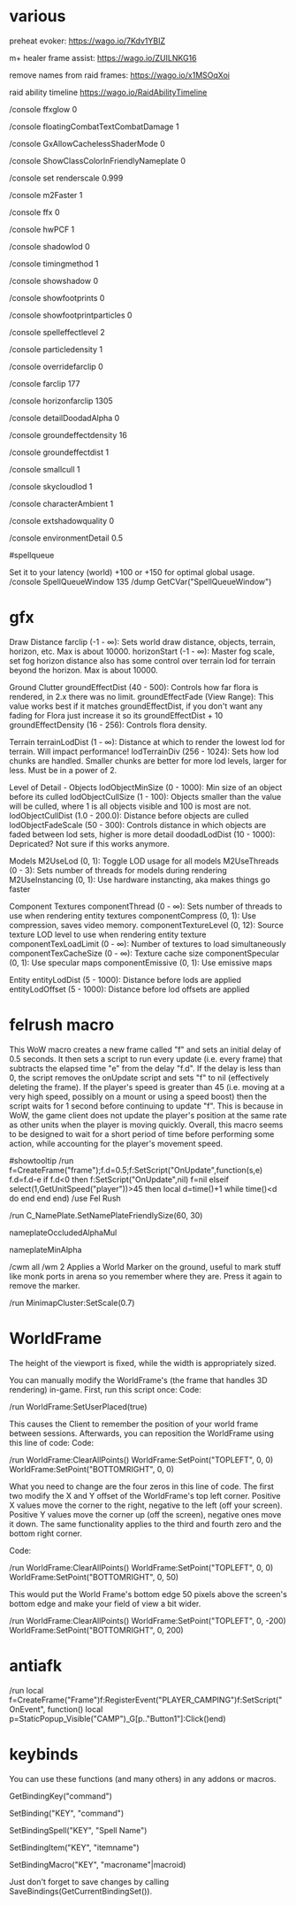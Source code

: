 # various

preheat evoker: https://wago.io/7Kdv1YBIZ

m+ healer frame assist: https://wago.io/ZUILNKG16

remove names from raid frames: https://wago.io/x1MSOqXoi

raid ability timeline https://wago.io/RaidAbilityTimeline

/console ffxglow 0

/console floatingCombatTextCombatDamage 1

/console GxAllowCachelessShaderMode 0

/console ShowClassColorInFriendlyNameplate 0 

/console set renderscale 0.999

/console m2Faster 1

/console ffx 0

/console hwPCF 1

/console shadowlod 0

/console timingmethod 1

/console showshadow 0

/console showfootprints 0

/console showfootprintparticles 0

/console spelleffectlevel 2

/console particledensity 1

/console overridefarclip 0

/console farclip 177

/console horizonfarclip 1305

/console detailDoodadAlpha 0

/console groundeffectdensity 16

/console groundeffectdist 1

/console smallcull 1

/console skycloudlod 1

/console characterAmbient 1

/console extshadowquality 0

/console environmentDetail 0.5

#spellqueue

Set it to your latency (world) +100 or +150 for optimal global usage. 
/console SpellQueueWindow 135
/dump GetCVar("SpellQueueWindow")

# gfx

Draw Distance
farclip (-1 - ∞): Sets world draw distance, objects, terrain, horizon, etc. Max is about 10000.
horizonStart (-1 - ∞): Master fog scale, set fog horizon distance also has some control over terrain lod for terrain beyond the horizon. Max is about 10000.

Ground Clutter
groundEffectDist (40 - 500): Controls how far flora is rendered, in 2.x there was no limit.
groundEffectFade (View Range): This value works best if it matches groundEffectDist, if you don't want any fading for Flora just increase it so its groundEffectDist + 10
groundEffectDensity (16 - 256): Controls flora density.

Terrain
terrainLodDist (1 - ∞): Distance at which to render the lowest lod for terrain. Will impact performance!
lodTerrainDiv (256 - 1024): Sets how lod chunks are handled. Smaller chunks are better for more lod levels, larger for less. Must be in a power of 2.

Level of Detail - Objects
lodObjectMinSize (0 - 1000): Min size of an object before its culled
lodObjectCullSize (1 - 100): Objects smaller than the value will be culled, where 1 is all objects visible and 100 is most are not.
lodObjectCullDist (1.0 - 200.0): Distance before objects are culled
lodObjectFadeScale (50 - 300): Controls distance in which objects are faded between lod sets, higher is more detail
doodadLodDist (10 - 1000): Depricated? Not sure if this works anymore.

Models
M2UseLod (0, 1): Toggle LOD usage for all models
M2UseThreads (0 - 3): Sets number of threads for models during rendering
M2UseInstancing (0, 1): Use hardware instancting, aka makes things go faster

Component Textures
componentThread (0 - ∞): Sets number of threads to use when rendering entity textures
componentCompress (0, 1): Use compression, saves video memory.
componentTextureLevel (0, 12): Source texture LOD level to use when rendering entity texture
componentTexLoadLimit (0 - ∞): Number of textures to load simultaneously
componentTexCacheSize (0 - ∞): Texture cache size
componentSpecular (0, 1): Use specular maps
componentEmissive (0, 1): Use emissive maps

Entity
entityLodDist (5 - 1000): Distance before lods are applied
entityLodOffset (5 - 1000): Distance before lod offsets are applied

# felrush macro

This WoW macro creates a new frame called "f" and sets an initial delay of 0.5 seconds. It then sets a script to run every update (i.e. every frame) that subtracts the elapsed time "e" from the delay "f.d". If the delay is less than 0, the script removes the onUpdate script and sets "f" to nil (effectively deleting the frame).
If the player's speed is greater than 45 (i.e. moving at a very high speed, possibly on a mount or using a speed boost) then the script waits for 1 second before continuing to update "f". This is because in WoW, the game client does not update the player's position at the same rate as other units when the player is moving quickly.
Overall, this macro seems to be designed to wait for a short period of time before performing some action, while accounting for the player's movement speed.

#showtooltip
/run f=CreateFrame("frame");f.d=0.5;f:SetScript("OnUpdate",function(s,e) f.d=f.d-e if f.d<0 then f:SetScript("OnUpdate",nil) f=nil elseif select(1,GetUnitSpeed("player"))>45 then local d=time()+1 while time()<d do end  end end)
/use Fel Rush

/run C_NamePlate.SetNamePlateFriendlySize(60, 30)

nameplateOccludedAlphaMul

nameplateMinAlpha

/cwm all
/wm 2
Applies a World Marker on the ground, useful to mark stuff like monk ports in arena so you remember where they are.
Press it again to remove the marker.
 
/run MinimapCluster:SetScale(0.7)

# WorldFrame

The height of the viewport is fixed, while the width is appropriately sized.

You can manually modify the WorldFrame's (the frame that handles 3D rendering) in-game.
First, run this script once:
Code:

/run WorldFrame:SetUserPlaced(true)

This causes the Client to remember the position of your world frame between sessions.
Afterwards, you can reposition the WorldFrame using this line of code:
Code:

/run WorldFrame:ClearAllPoints() WorldFrame:SetPoint("TOPLEFT", 0, 0) WorldFrame:SetPoint("BOTTOMRIGHT", 0, 0)

What you need to change are the four zeros in this line of code. The first two modify the X and Y offset of the WorldFrame's top left corner.
Positive X values move the corner to the right, negative to the left (off your screen).
Positive Y values move the corner up (off the screen), negative ones move it down.
The same functionality applies to the third and fourth zero and the bottom right corner.

Code:

/run WorldFrame:ClearAllPoints() WorldFrame:SetPoint("TOPLEFT", 0, 0) WorldFrame:SetPoint("BOTTOMRIGHT", 0, 50)

This would put the World Frame's bottom edge 50 pixels above the screen's bottom edge and make your field of view a bit wider. 

/run WorldFrame:ClearAllPoints() WorldFrame:SetPoint("TOPLEFT", 0, -200) WorldFrame:SetPoint("BOTTOMRIGHT", 0, 200)

# antiafk

/run local f=CreateFrame("Frame")f:RegisterEvent("PLAYER_CAMPING")f:SetScript("OnEvent", function() local p=StaticPopup_Visible("CAMP")_G[p.."Button1"]:Click()end)

# keybinds

You can use these functions (and many others) in any addons or macros.

GetBindingKey("command")

SetBinding("KEY", "command")

SetBindingSpell("KEY", "Spell Name")

SetBindingItem("KEY", "itemname")

SetBindingMacro("KEY", "macroname"|macroid)

Just don't forget to save changes by calling SaveBindings(GetCurrentBindingSet()).
